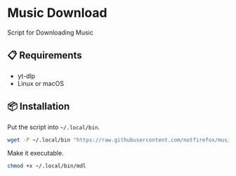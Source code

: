 # Music Download
Script for Downloading Music

## :clipboard: Requirements 
- yt-dlp
- Linux or macOS

## :package: Installation
Put the script into `~/.local/bin`.
```sh
wget -P ~/.local/bin "https://raw.githubusercontent.com/notfirefox/music-download/main/mdl"
```

Make it executable.
```sh
chmod +x ~/.local/bin/mdl
```
